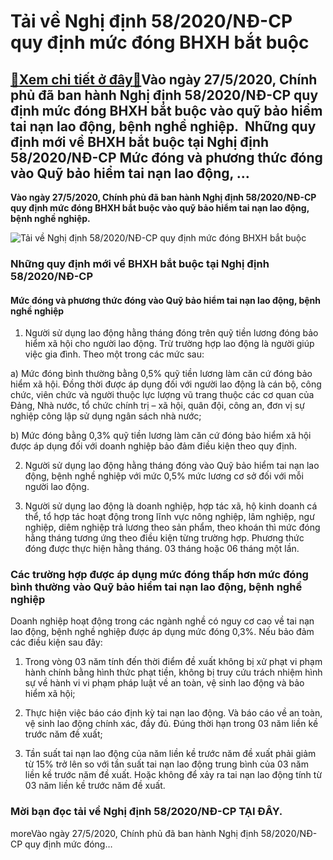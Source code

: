 Tải về Nghị định 58/2020/NĐ-CP quy định mức đóng BHXH bắt buộc
==============================================================

[:gift:Xem chi tiết ở đây:gift:](https://hddtvn.com/tai-ve-nghi-dinh-58-2020-nd-cp-quy-dinh-muc-dong-bhxh-bat-buoc/)Vào ngày 27/5/2020, Chính phủ đã ban hành Nghị định 58/2020/NĐ-CP quy định mức đóng BHXH bắt buộc vào quỹ bảo hiểm tai nạn lao động, bệnh nghề nghiệp.  Những quy định mới về BHXH bắt buộc tại Nghị định 58/2020/NĐ-CP Mức đóng và phương thức đóng vào Quỹ bảo hiểm tai nạn lao động, …
-----------------------------------------------------------------------------------------------------------------------------------------------------------------------------------------------------------------------------------------------------------------------------------------

**Vào ngày 27/5/2020, Chính phủ đã ban hành Nghị định 58/2020/NĐ-CP quy định mức đóng BHXH bắt buộc vào quỹ bảo hiểm tai nạn lao động, bệnh nghề nghiệp.**


![Tải về Nghị định 58/2020/NĐ-CP quy định mức đóng BHXH bắt buộc](https://hddtvn.com/wp-content/uploads/2021/01/male-worker-factory_1303-14088.jpg)


### Những quy định mới về BHXH bắt buộc tại Nghị định 58/2020/NĐ-CP


#### Mức đóng và phương thức đóng vào Quỹ bảo hiểm tai nạn lao động, bệnh nghề nghiệp


1. Người sử dụng lao động hằng tháng đóng trên quỹ tiền lương đóng bảo hiểm xã hội cho người lao động. Trừ trường hợp lao động là người giúp việc gia đình. Theo một trong các mức sau:


a) Mức đóng bình thường bằng 0,5% quỹ tiền lương làm căn cứ đóng bảo hiểm xã hội. Đồng thời được áp dụng đối với người lao động là cán bộ, công chức, viên chức và người thuộc lực lượng vũ trang thuộc các cơ quan của Đảng, Nhà nước, tổ chức chính trị – xã hội, quân đội, công an, đơn vị sự nghiệp công lập sử dụng ngân sách nhà nước;


b) Mức đóng bằng 0,3% quỹ tiền lương làm căn cứ đóng bảo hiểm xã hội được áp dụng đối với doanh nghiệp bảo đảm điều kiện theo quy định.


2. Người sử dụng lao động hằng tháng đóng vào Quỹ bảo hiểm tai nạn lao động, bệnh nghề nghiệp với mức 0,5% mức lương cơ sở đối với mỗi người lao động.


3. Người sử dụng lao động là doanh nghiệp, hợp tác xã, hộ kinh doanh cá thể, tổ hợp tác hoạt động trong lĩnh vực nông nghiệp, lâm nghiệp, ngư nghiệp, diêm nghiệp trả lương theo sản phẩm, theo khoán thì mức đóng hằng tháng tương ứng theo điều kiện từng trường hợp. Phương thức đóng được thực hiện hằng tháng. 03 tháng hoặc 06 tháng một lần.


### Các trường hợp được áp dụng mức đóng thấp hơn mức đóng bình thường vào Quỹ bảo hiểm tai nạn lao động, bệnh nghề nghiệp


Doanh nghiệp hoạt động trong các ngành nghề có nguy cơ cao về tai nạn lao động, bệnh nghề nghiệp được áp dụng mức đóng 0,3%. Nếu bảo đảm các điều kiện sau đây:


1. Trong vòng 03 năm tính đến thời điểm đề xuất không bị xử phạt vi phạm hành chính bằng hình thức phạt tiền, không bị truy cứu trách nhiệm hình sự về hành vi vi phạm pháp luật về an toàn, vệ sinh lao động và bảo hiểm xã hội;


2. Thực hiện việc báo cáo định kỳ tai nạn lao động. Và báo cáo về an toàn, vệ sinh lao động chính xác, đầy đủ. Đúng thời hạn trong 03 năm liền kề trước năm đề xuất;


3. Tần suất tai nạn lao động của năm liền kề trước năm đề xuất phải giảm từ 15% trở lên so với tần suất tai nạn lao động trung bình của 03 năm liền kề trước năm đề xuất. Hoặc không để xảy ra tai nạn lao động tính từ 03 năm liền kề trước năm đề xuất.


### Mời bạn đọc tải về Nghị định 58/2020/NĐ-CP **TẠI ĐÂY**.


moreVào ngày 27/5/2020, Chính phủ đã ban hành Nghị định 58/2020/NĐ-CP quy định mức đóng…


